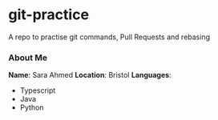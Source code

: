 # git-practice
A repo to practise git commands, Pull Requests and rebasing

### About Me

**Name**: Sara Ahmed
**Location**: Bristol
**Languages**:
  - Typescript
  - Java
  - Python